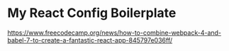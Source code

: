 # My React Config Boilerplate

https://www.freecodecamp.org/news/how-to-combine-webpack-4-and-babel-7-to-create-a-fantastic-react-app-845797e036ff/
